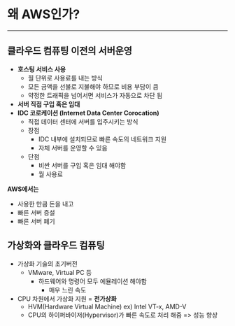 # 왜 AWS인가?
---

## 클라우드 컴퓨팅 이전의 서버운영
- **호스팅 서비스 사용**
  - 월 단위로 사용료를 내는 방식
  - 모든 금액을 선불로 지불해야 하므로 비용 부담이 큼
  - 약정한 트래픽을 넘어서면 서비스가 자동으로 차단 됨
- **서버 직접 구입 혹은 임대**
- **IDC 코로케이션 (Internet Data Center Corocation)**
  - 직접 데이터 센터에 서버를 입주시키는 방식
  - 장점
    - IDC 내부에 설치되므로 빠른 속도의 네트워크 지원
    - 자체 서버를 운영할 수 있음
  - 단점
    - 비싼 서버를 구입 혹은 임대 해야함
    - 월 사용료

**AWS에서는**
- 사용한 만큼 돈을 내고
- 빠른 서버 증설
- 빠른 서버 폐기

## 가상화와 클라우드 컴퓨팅
- 가상화 기술의 초기버전
  - VMware, Virtual PC 등
    - 하드웨어와 명령어 모두 에뮬레이션 해야함
      - 매우 느린 속도
- CPU 차원에서 가상화 지원 = **전가상화**
  - HVM(Hardware Virtual Machine) ex) Intel VT-x, AMD-V
  - CPU의 하이퍼바이저(Hypervisor)가 빠른 속도로 처리 해줌 => 성능 향상
